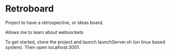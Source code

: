 # Retroboard

Project to have a retrospective, or ideas board.

Allows me to learn about websockets

To get started, clone the project and launch launchServer.sh (on linux based system). Then open localhost:3001.
